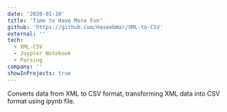 ```yaml
---
date: '2020-01-10'
title: 'Time to Have More Fun'
github: 'https://github.com/HaseebWar/XML-to-CSV'
external: ''
tech:
  - XML-CSV
  - Juypter Notebook
  - Parsing
company: ''
showInProjects: true
---
```


Converts data from XML to CSV format, transforming XML data into CSV format using ipynb file.
